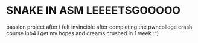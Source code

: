 # SNAKE IN ASM LEEEETSGOOOOO

passion project after i felt invincible after completing the pwncollege crash course inb4 i get my hopes and dreams crushed in 1 week :^)
